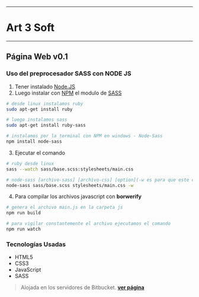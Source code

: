 ***
# **Art 3 Soft**
***

## Página Web v0.1 

### Uso del preprocesador SASS con NODE JS

1. Tener instalado [Node.JS](https://nodejs.org/en/)
2. Luego instalar con [NPM](https://www.npmjs.com/) el modulo de [SASS](https://www.npmjs.com/package/node-sass)

```bash
# desde linux instalamos ruby
sudo apt-get install ruby

# luego instalamos sass
sudo apt-get install ruby-sass

# instalamos por la terminal con NPM en windows - Node-Sass
npm install node-sass
```

3. Ejecutar el comando

```bash
# ruby desde linux
sass --watch sass/base.scss:stylesheets/main.css

# node-sass [archivo-sass] [archivo-css] [option](-w es para que este constantemente vigilando el archivo)
node-sass sass/base.scss stylesheets/main.css -w
```

4. Para compilar los archivos javascript con **borwerify**

```bash
# genera el archivo main.js en la carpeta js
npm run build

# para vigilar constantemente el archivo ejecutamos el comando
npm run watch
```

### Tecnologías Usadas

* HTML5
* CSS3
* JavaScript
* SASS

> Alojada en los servidores de Bitbucket. **[ver página](http://art3soft.bitbucket.org)**